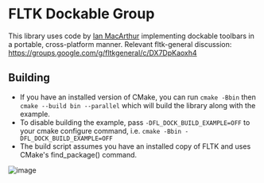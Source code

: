 # FLTK Dockable Group

This library uses code by [Ian MacArthur](https://github.com/imaclmaca) implementing dockable toolbars in a portable, cross-platform manner.
Relevant fltk-general discussion:
https://groups.google.com/g/fltkgeneral/c/DX7DpKaoxh4

## Building

- If you have an installed version of CMake, you can run `cmake -Bbin` then `cmake --build bin --parallel` which will build the library along with the example.
- To disable building the example, pass `-DFL_DOCK_BUILD_EXAMPLE=OFF` to your cmake configure command, i.e. `cmake -Bbin -DFL_DOCK_BUILD_EXAMPLE=OFF`
- The build script assumes you have an installed copy of FLTK and uses CMake's find_package() command.

![image](https://user-images.githubusercontent.com/37966791/192384894-8f74f33a-6131-45d0-b50c-5916f15a6b13.png)
